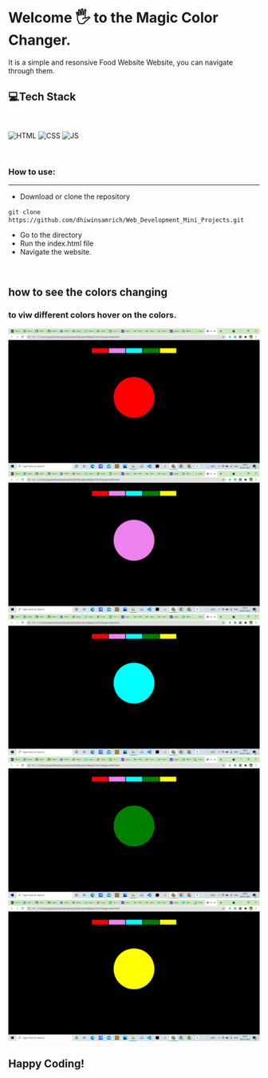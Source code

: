 # Welcome 🖐 to the Magic Color Changer.
It is a simple and resonsive Food Website Website, you can navigate through them.


## 💻Tech Stack
<br>

![HTML](https://img.shields.io/badge/html5%20-%23E34F26.svg?&style=for-the-badge&logo=html5&logoColor=white)
![CSS](https://img.shields.io/badge/css3%20-%231572B6.svg?&style=for-the-badge&logo=css3&logoColor=white)
![JS](https://img.shields.io/badge/javascript%20-%23323330.svg?&style=for-the-badge&logo=javascript&logoColor=%23F7DF1E)

<br>

### How to use:

---

- Download or clone the repository

```
git clone https://github.com/dhiwinsamrich/Web_Development_Mini_Projects.git
```

- Go to the directory
- Run the index.html file
- Navigate the website.

<br>

## how to see the colors changing
### to viw different colors hover on the colors.
![Red](images/red.png)
![purple](images/purple.png)
![blue](images/blue.png)
![green](images/green.png)
![yellow](images/yellow.png)


## Happy Coding!
